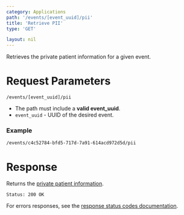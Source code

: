 ```yaml
---
category: Applications
path: '/events/[event_uuid]/pii'
title: 'Retrieve PII'
type: 'GET'

layout: nil
---
```


Retrieves the private patient information for a given event.

# Request Parameters

`/events/[event_uuid]/pii`

* The path must include a **valid event_uuid**.
* ```event_uuid``` - UUID of the desired event.

### Example

`/events/c4c52784-bfd5-717d-7a91-614acd972d5d/pii`

# Response

Returns the [private patient information](#/pii).

`Status: 200 OK`

For errors responses, see the [response status codes documentation](#http-response-codes).
